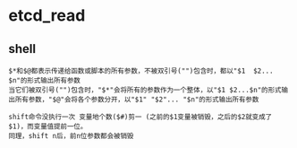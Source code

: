 # etcd_read

## shell
`$*和$@都表示传递给函数或脚本的所有参数，不被双引号("")包含时，都以"$1  $2... $n"的形式输出所有参数
`<br>
`当它们被双引号("")包含时，"$*"会将所有的参数作为一个整体，以"$1 $2...$n"的形式输出所有参数，"$@"会将各个参数分开，以"$1" "$2"... "$n"的形式输出所有参数`

`shift命令没执行一次 变量地个数($#)剪一 (之前的$1变量被销毁，之后的$2就变成了$1)，而变量值提前一位。`<br>
`同理，shift n后，前n位参数都会被销毁`